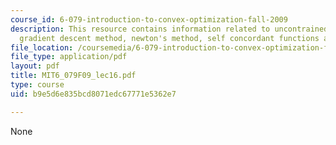 ```yaml
---
course_id: 6-079-introduction-to-convex-optimization-fall-2009
description: This resource contains information related to uncontrained minimization,
  gradient descent method, newton's method, self concordant functions and implementation.
file_location: /coursemedia/6-079-introduction-to-convex-optimization-fall-2009/b9e5d6e835bcd8071edc67771e5362e7_MIT6_079F09_lec16.pdf
file_type: application/pdf
layout: pdf
title: MIT6_079F09_lec16.pdf
type: course
uid: b9e5d6e835bcd8071edc67771e5362e7

---
```

None